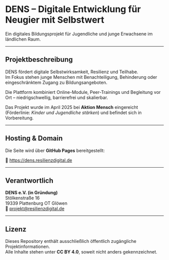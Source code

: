 # DENS – Digitale Entwicklung für Neugier mit Selbstwert

Ein digitales Bildungsprojekt für Jugendliche und junge Erwachsene im ländlichen Raum.

---

## Projektbeschreibung

DENS fördert digitale Selbstwirksamkeit, Resilienz und Teilhabe.  
Im Fokus stehen junge Menschen mit Benachteiligung, Behinderung oder eingeschränktem Zugang zu Bildungsangeboten.

Die Plattform kombiniert Online-Module, Peer-Trainings und Begleitung vor Ort – niedrigschwellig, barrierefrei und skalierbar.

Das Projekt wurde im April 2025 bei **Aktion Mensch** eingereicht (Förderlinie: *Kinder und Jugendliche stärken*) und befindet sich in Vorbereitung.

---

## Hosting & Domain

Die Seite wird über **GitHub Pages** bereitgestellt:

🔗 https://dens.resilienzdigital.de

---

## Verantwortlich

**DENS e.V. (in Gründung)**  
Stölkenstraße 16  
19339 Plattenburg OT Glöwen  
📧 projekt@resilienzdigital.de

---

## Lizenz

Dieses Repository enthält ausschließlich öffentlich zugängliche Projektinformationen.  
Alle Inhalte stehen unter **CC BY 4.0**, soweit nicht anders gekennzeichnet.
